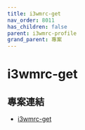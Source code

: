 ```yaml
---
title: i3wmrc-get
nav_order: 8011
has_children: false
parent: i3wmrc-profile
grand_parent: 專案
---
```


# i3wmrc-get


## 專案連結

* [i3wmrc-get](https://github.com/samwhelp/note-about-i3wm/tree/gh-pages/_demo/project/i3wmrc-profile/i3wmrc-get)
